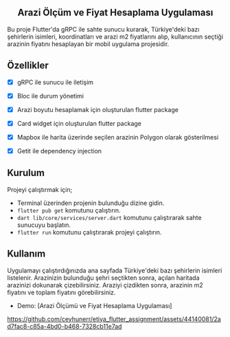 
<h2 align=center>Arazi Ölçüm ve Fiyat Hesaplama Uygulaması</h2>

Bu proje Flutter'da gRPC ile sahte sunucu kurarak, Türkiye'deki bazı şehirlerin isimleri, 
koordinatları ve arazi m2 fiyatlarını alıp, kullanıcının seçtiği arazinin fiyatını hesaplayan bir mobil uygulama projesidir.


## Özellikler

- [x] gRPC ile sunucu ile iletişim
- [x] Bloc ile durum yönetimi
- [x] Arazi boyutu hesaplamak için oluşturulan flutter package
- [x] Card widget için oluşturulan flutter package
- [x] Mapbox ile harita üzerinde seçilen arazinin Polygon olarak gösterilmesi
- [x] Getit ile dependency injection


## Kurulum

 Projeyi çalıştırmak için;
- Terminal üzerinden projenin bulunduğu dizine gidin.
- `flutter pub get` komutunu çalıştırın.
- `dart lib/core/services/server.dart` komutunu çalıştırarak sahte sunucuyu başlatın.
- `flutter run` komutunu çalıştırarak projeyi çalıştırın.


## Kullanım

Uygulamayı çalıştırdığınızda ana sayfada Türkiye'deki bazı şehirlerin isimleri listelenir. 
Arazinizin bulunduğu şehri seçtikten sonra, açılan haritada arazinizi dokunarak çizebilirsiniz.
Araziyi çizdikten sonra, arazinin m2 fiyatını ve toplam fiyatını görebilirsiniz.

* Demo: [Arazi Ölçümü ve Fiyat Hesaplama Uygulaması]


https://github.com/ceyhunerr/etiya_flutter_assignment/assets/44140081/2ad7fac8-c85a-4bd0-b468-7328cb11e7ad


